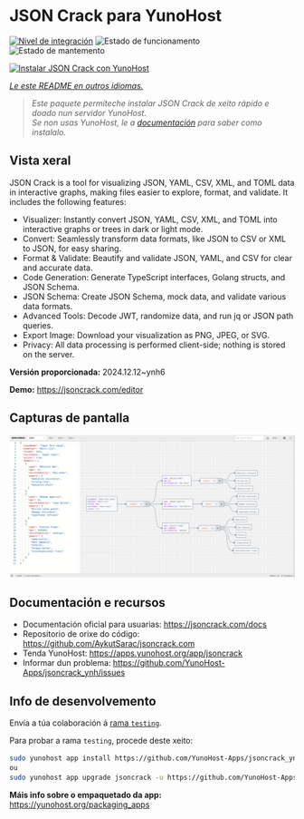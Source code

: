 <!--
NOTA: Este README foi creado automáticamente por <https://github.com/YunoHost/apps/tree/master/tools/readme_generator>
NON debe editarse manualmente.
-->

# JSON Crack para YunoHost

[![Nivel de integración](https://apps.yunohost.org/badge/integration/jsoncrack)](https://ci-apps.yunohost.org/ci/apps/jsoncrack/)
![Estado de funcionamento](https://apps.yunohost.org/badge/state/jsoncrack)
![Estado de mantemento](https://apps.yunohost.org/badge/maintained/jsoncrack)

[![Instalar JSON Crack con YunoHost](https://install-app.yunohost.org/install-with-yunohost.svg)](https://install-app.yunohost.org/?app=jsoncrack)

*[Le este README en outros idiomas.](./ALL_README.md)*

> *Este paquete permíteche instalar JSON Crack de xeito rápido e doado nun servidor YunoHost.*  
> *Se non usas YunoHost, le a [documentación](https://yunohost.org/install) para saber como instalalo.*

## Vista xeral

JSON Crack is a tool for visualizing JSON, YAML, CSV, XML, and TOML data in interactive graphs, making files easier to explore, format, and validate. It includes the following features:
- Visualizer: Instantly convert JSON, YAML, CSV, XML, and TOML into interactive graphs or trees in dark or light mode.
- Convert: Seamlessly transform data formats, like JSON to CSV or XML to JSON, for easy sharing.
- Format & Validate: Beautify and validate JSON, YAML, and CSV for clear and accurate data.
- Code Generation: Generate TypeScript interfaces, Golang structs, and JSON Schema.
- JSON Schema: Create JSON Schema, mock data, and validate various data formats.
- Advanced Tools: Decode JWT, randomize data, and run jq or JSON path queries.
- Export Image: Download your visualization as PNG, JPEG, or SVG.
- Privacy: All data processing is performed client-side; nothing is stored on the server.


**Versión proporcionada:** 2024.12.12~ynh6

**Demo:** <https://jsoncrack.com/editor>

## Capturas de pantalla

![Captura de pantalla de JSON Crack](./doc/screenshots/jsoncrack.png)

## Documentación e recursos

- Documentación oficial para usuarias: <https://jsoncrack.com/docs>
- Repositorio de orixe do código: <https://github.com/AykutSarac/jsoncrack.com>
- Tenda YunoHost: <https://apps.yunohost.org/app/jsoncrack>
- Informar dun problema: <https://github.com/YunoHost-Apps/jsoncrack_ynh/issues>

## Info de desenvolvemento

Envía a túa colaboración á [rama `testing`](https://github.com/YunoHost-Apps/jsoncrack_ynh/tree/testing).

Para probar a rama `testing`, procede deste xeito:

```bash
sudo yunohost app install https://github.com/YunoHost-Apps/jsoncrack_ynh/tree/testing --debug
ou
sudo yunohost app upgrade jsoncrack -u https://github.com/YunoHost-Apps/jsoncrack_ynh/tree/testing --debug
```

**Máis info sobre o empaquetado da app:** <https://yunohost.org/packaging_apps>
